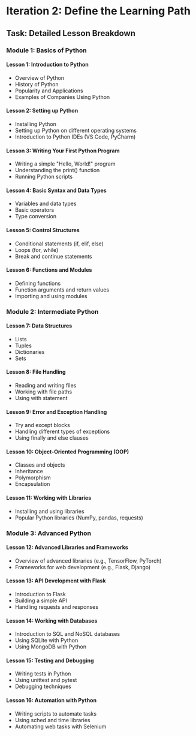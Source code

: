 # Iteration 2: Define the Learning Path

## Task: Detailed Lesson Breakdown

### Module 1: Basics of Python

#### Lesson 1: Introduction to Python
- Overview of Python
- History of Python
- Popularity and Applications
- Examples of Companies Using Python

#### Lesson 2: Setting up Python
- Installing Python
- Setting up Python on different operating systems
- Introduction to Python IDEs (VS Code, PyCharm)

#### Lesson 3: Writing Your First Python Program
- Writing a simple "Hello, World!" program
- Understanding the print() function
- Running Python scripts

#### Lesson 4: Basic Syntax and Data Types
- Variables and data types
- Basic operators
- Type conversion

#### Lesson 5: Control Structures
- Conditional statements (if, elif, else)
- Loops (for, while)
- Break and continue statements

#### Lesson 6: Functions and Modules
- Defining functions
- Function arguments and return values
- Importing and using modules

### Module 2: Intermediate Python

#### Lesson 7: Data Structures
- Lists
- Tuples
- Dictionaries
- Sets

#### Lesson 8: File Handling
- Reading and writing files
- Working with file paths
- Using with statement

#### Lesson 9: Error and Exception Handling
- Try and except blocks
- Handling different types of exceptions
- Using finally and else clauses

#### Lesson 10: Object-Oriented Programming (OOP)
- Classes and objects
- Inheritance
- Polymorphism
- Encapsulation

#### Lesson 11: Working with Libraries
- Installing and using libraries
- Popular Python libraries (NumPy, pandas, requests)

### Module 3: Advanced Python

#### Lesson 12: Advanced Libraries and Frameworks
- Overview of advanced libraries (e.g., TensorFlow, PyTorch)
- Frameworks for web development (e.g., Flask, Django)

#### Lesson 13: API Development with Flask
- Introduction to Flask
- Building a simple API
- Handling requests and responses

#### Lesson 14: Working with Databases
- Introduction to SQL and NoSQL databases
- Using SQLite with Python
- Using MongoDB with Python

#### Lesson 15: Testing and Debugging
- Writing tests in Python
- Using unittest and pytest
- Debugging techniques

#### Lesson 16: Automation with Python
- Writing scripts to automate tasks
- Using sched and time libraries
- Automating web tasks with Selenium
